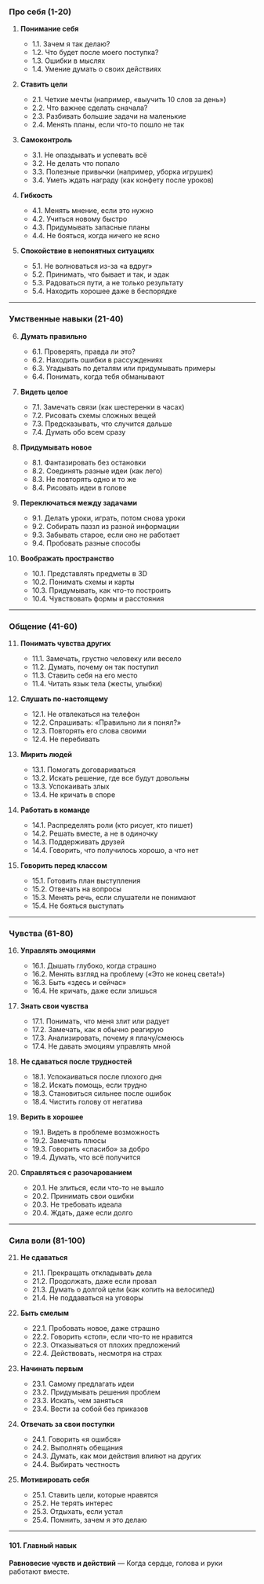 ### **Про себя (1-20)**  
1. **Понимание себя**  
   - 1.1. Зачем я так делаю?  
   - 1.2. Что будет после моего поступка?  
   - 1.3. Ошибки в мыслях  
   - 1.4. Умение думать о своих действиях  

2. **Ставить цели**  
   - 2.1. Четкие мечты (например, «выучить 10 слов за день»)  
   - 2.2. Что важнее сделать сначала?  
   - 2.3. Разбивать большие задачи на маленькие  
   - 2.4. Менять планы, если что-то пошло не так  

3. **Самоконтроль**  
   - 3.1. Не опаздывать и успевать всё  
   - 3.2. Не делать что попало  
   - 3.3. Полезные привычки (например, уборка игрушек)  
   - 3.4. Уметь ждать награду (как конфету после уроков)  

4. **Гибкость**  
   - 4.1. Менять мнение, если это нужно  
   - 4.2. Учиться новому быстро  
   - 4.3. Придумывать запасные планы  
   - 4.4. Не бояться, когда ничего не ясно  

5. **Спокойствие в непонятных ситуациях**  
   - 5.1. Не волноваться из-за «а вдруг»  
   - 5.2. Принимать, что бывает и так, и эдак  
   - 5.3. Радоваться пути, а не только результату  
   - 5.4. Находить хорошее даже в беспорядке  

---

### **Умственные навыки (21-40)**  
6. **Думать правильно**  
   - 6.1. Проверять, правда ли это?  
   - 6.2. Находить ошибки в рассуждениях  
   - 6.3. Угадывать по деталям или придумывать примеры  
   - 6.4. Понимать, когда тебя обманывают  

7. **Видеть целое**  
   - 7.1. Замечать связи (как шестеренки в часах)  
   - 7.2. Рисовать схемы сложных вещей  
   - 7.3. Предсказывать, что случится дальше  
   - 7.4. Думать обо всем сразу  

8. **Придумывать новое**  
   - 8.1. Фантазировать без остановки  
   - 8.2. Соединять разные идеи (как лего)  
   - 8.3. Не повторять одно и то же  
   - 8.4. Рисовать идеи в голове  

9. **Переключаться между задачами**  
   - 9.1. Делать уроки, играть, потом снова уроки  
   - 9.2. Собирать паззл из разной информации  
   - 9.3. Забывать старое, если оно не работает  
   - 9.4. Пробовать разные способы  

10. **Воображать пространство**  
    - 10.1. Представлять предметы в 3D  
    - 10.2. Понимать схемы и карты  
    - 10.3. Придумывать, как что-то построить  
    - 10.4. Чувствовать формы и расстояния  

---

### **Общение (41-60)**  
11. **Понимать чувства других**  
    - 11.1. Замечать, грустно человеку или весело  
    - 11.2. Думать, почему он так поступил  
    - 11.3. Ставить себя на его место  
    - 11.4. Читать язык тела (жесты, улыбки)  

12. **Слушать по-настоящему**  
    - 12.1. Не отвлекаться на телефон  
    - 12.2. Спрашивать: «Правильно ли я понял?»  
    - 12.3. Повторять его слова своими  
    - 12.4. Не перебивать  

13. **Мирить людей**  
    - 13.1. Помогать договариваться  
    - 13.2. Искать решение, где все будут довольны  
    - 13.3. Успокаивать злых  
    - 13.4. Не кричать в споре  

14. **Работать в команде**  
    - 14.1. Распределять роли (кто рисует, кто пишет)  
    - 14.2. Решать вместе, а не в одиночку  
    - 14.3. Поддерживать друзей  
    - 14.4. Говорить, что получилось хорошо, а что нет  

15. **Говорить перед классом**  
    - 15.1. Готовить план выступления  
    - 15.2. Отвечать на вопросы  
    - 15.3. Менять речь, если слушатели не понимают  
    - 15.4. Не бояться выступать  

---

### **Чувства (61-80)**  
16. **Управлять эмоциями**  
    - 16.1. Дышать глубоко, когда страшно  
    - 16.2. Менять взгляд на проблему («Это не конец света!»)  
    - 16.3. Быть «здесь и сейчас»  
    - 16.4. Не кричать, даже если злишься  

17. **Знать свои чувства**  
    - 17.1. Понимать, что меня злит или радует  
    - 17.2. Замечать, как я обычно реагирую  
    - 17.3. Анализировать, почему я плачу/смеюсь  
    - 17.4. Не давать эмоциям управлять мной  

18. **Не сдаваться после трудностей**  
    - 18.1. Успокаиваться после плохого дня  
    - 18.2. Искать помощь, если трудно  
    - 18.3. Становиться сильнее после ошибок  
    - 18.4. Чистить голову от негатива  

19. **Верить в хорошее**  
    - 19.1. Видеть в проблеме возможность  
    - 19.2. Замечать плюсы  
    - 19.3. Говорить «спасибо» за добро  
    - 19.4. Думать, что всё получится  

20. **Справляться с разочарованием**  
    - 20.1. Не злиться, если что-то не вышло  
    - 20.2. Принимать свои ошибки  
    - 20.3. Не требовать идеала  
    - 20.4. Ждать, даже если долго  

---

### **Сила воли (81-100)**  
21. **Не сдаваться**  
    - 21.1. Прекращать откладывать дела  
    - 21.2. Продолжать, даже если провал  
    - 21.3. Думать о долгой цели (как копить на велосипед)  
    - 21.4. Не поддаваться на уговоры  

22. **Быть смелым**  
    - 22.1. Пробовать новое, даже страшно  
    - 22.2. Говорить «стоп», если что-то не нравится  
    - 22.3. Отказываться от плохих предложений  
    - 22.4. Действовать, несмотря на страх  

23. **Начинать первым**  
    - 23.1. Самому предлагать идеи  
    - 23.2. Придумывать решения проблем  
    - 23.3. Искать, чем заняться  
    - 23.4. Вести за собой без приказов  

24. **Отвечать за свои поступки**  
    - 24.1. Говорить «я ошибся»  
    - 24.2. Выполнять обещания  
    - 24.3. Думать, как мои действия влияют на других  
    - 24.4. Выбирать честность  

25. **Мотивировать себя**  
    - 25.1. Ставить цели, которые нравятся  
    - 25.2. Не терять интерес  
    - 25.3. Отдыхать, если устал  
    - 25.4. Помнить, зачем я это делаю  

---

#### **101. Главный навык**  
**Равновесие чувств и действий** — Когда сердце, голова и руки работают вместе.  